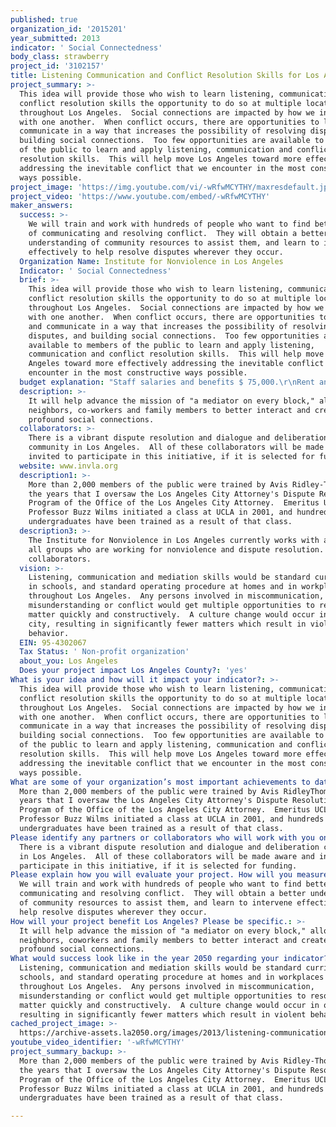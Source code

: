 ```yaml
---
published: true
organization_id: '2015201'
year_submitted: 2013
indicator: ' Social Connectedness'
body_class: strawberry
project_id: '3102157'
title: Listening Communication and Conflict Resolution Skills for Los Angeles
project_summary: >-
  This idea will provide those who wish to learn listening, communication and
  conflict resolution skills the opportunity to do so at multiple locations
  throughout Los Angeles.  Social connections are impacted by how we interact
  with one another.  When conflict occurs, there are opportunities to listen and
  communicate in a way that increases the possibility of resolving disputes, and
  building social connections.  Too few opportunities are available to members
  of the public to learn and apply listening, communication and conflict
  resolution skills.  This will help move Los Angeles toward more effectively
  addressing the inevitable conflict that we encounter in the most constructive
  ways possible.  
project_image: 'https://img.youtube.com/vi/-wRfwMCYTHY/maxresdefault.jpg'
project_video: 'https://www.youtube.com/embed/-wRfwMCYTHY'
maker_answers:
  success: >-
    We will train and work with hundreds of people who want to find better ways
    of communicating and resolving conflict.  They will obtain a better
    understanding of community resources to assist them, and learn to intervene
    effectively to help resolve disputes wherever they occur.
  Organization Name: Institute for Nonviolence in Los Angeles
  Indicator: ' Social Connectedness'
  brief: >-
    This idea will provide those who wish to learn listening, communication and
    conflict resolution skills the opportunity to do so at multiple locations
    throughout Los Angeles.  Social connections are impacted by how we interact
    with one another.  When conflict occurs, there are opportunities to listen
    and communicate in a way that increases the possibility of resolving
    disputes, and building social connections.  Too few opportunities are
    available to members of the public to learn and apply listening,
    communication and conflict resolution skills.  This will help move Los
    Angeles toward more effectively addressing the inevitable conflict that we
    encounter in the most constructive ways possible.  
  budget explanation: "Staff salaries and benefits $ 75,000.\r\nRent and parking $ 12,000.\r\nTravel and Training  $ 5,000.\r\nEquipment $ 5,000.\r\nSupplies $ 3,000.\r\nGrand total - $ 100,000."
  description: >-
    It will help advance the mission of "a mediator on every block," allowing
    neighbors, co-workers and family members to better interact and create more
    profound social connections.
  collaborators: >-
    There is a vibrant dispute resolution and dialogue and deliberation
    community in Los Angeles.  All of these collaborators will be made aware and
    invited to participate in this initiative, if it is selected for funding.
  website: www.invla.org
  description1: >-
    More than 2,000 members of the public were trained by Avis Ridley-Thomas in
    the years that I oversaw the Los Angeles City Attorney's Dispute Resolution
    Program of the Office of the Los Angeles City Attorney.  Emeritus UCLA
    Professor Buzz Wilms initiated a class at UCLA in 2001, and hundreds of
    undergraduates have been trained as a result of that class.
  description3: >-
    The Institute for Nonviolence in Los Angeles currently works with any and
    all groups who are working for nonviolence and dispute resolution.  We are
    collaborators.
  vision: >-
    Listening, communication and mediation skills would be standard curriculum
    in schools, and standard operating procedure at homes and in workplaces
    throughout Los Angeles.  Any persons involved in miscommunication,
    misunderstanding or conflict would get multiple opportunities to resolve the
    matter quickly and constructively.  A culture change would occur in our
    city, resulting in significantly fewer matters which result in violent
    behavior. 
  EIN: 95-4302067
  Tax Status: ' Non-profit organization'
  about_you: Los Angeles
  Does your project impact Los Angeles County?: 'yes'
What is your idea and how will it impact your indicator?: >-
  This idea will provide those who wish to learn listening, communication and
  conflict resolution skills the opportunity to do so at multiple locations
  throughout Los Angeles.  Social connections are impacted by how we interact
  with one another.  When conflict occurs, there are opportunities to listen and
  communicate in a way that increases the possibility of resolving disputes, and
  building social connections.  Too few opportunities are available to members
  of the public to learn and apply listening, communication and conflict
  resolution skills.  This will help move Los Angeles toward more effectively
  addressing the inevitable conflict that we encounter in the most constructive
  ways possible.  
What are some of your organization’s most important achievements to date?: >-
  More than 2,000 members of the public were trained by Avis RidleyThomas in the
  years that I oversaw the Los Angeles City Attorney's Dispute Resolution
  Program of the Office of the Los Angeles City Attorney.  Emeritus UCLA
  Professor Buzz Wilms initiated a class at UCLA in 2001, and hundreds of
  undergraduates have been trained as a result of that class.
Please identify any partners or collaborators who will work with you on this project.: >-
  There is a vibrant dispute resolution and dialogue and deliberation community
  in Los Angeles.  All of these collaborators will be made aware and invited to
  participate in this initiative, if it is selected for funding.
Please explain how you will evaluate your project. How will you measure success?: >-
  We will train and work with hundreds of people who want to find better ways of
  communicating and resolving conflict.  They will obtain a better understanding
  of community resources to assist them, and learn to intervene effectively to
  help resolve disputes wherever they occur.
How will your project benefit Los Angeles? Please be specific.: >-
  It will help advance the mission of "a mediator on every block," allowing
  neighbors, coworkers and family members to better interact and create more
  profound social connections.
What would success look like in the year 2050 regarding your indicator?: >-
  Listening, communication and mediation skills would be standard curriculum in
  schools, and standard operating procedure at homes and in workplaces
  throughout Los Angeles.  Any persons involved in miscommunication,
  misunderstanding or conflict would get multiple opportunities to resolve the
  matter quickly and constructively.  A culture change would occur in our city,
  resulting in significantly fewer matters which result in violent behavior. 
cached_project_image: >-
  https://archive-assets.la2050.org/images/2013/listening-communication-and-conflict-resolution-skills-for-los-angeles/img.youtube.com/vi/-wRfwMCYTHY/maxresdefault.jpg
youtube_video_identifier: '-wRfwMCYTHY'
project_summary_backup: >-
  More than 2,000 members of the public were trained by Avis Ridley-Thomas in
  the years that I oversaw the Los Angeles City Attorney's Dispute Resolution
  Program of the Office of the Los Angeles City Attorney.  Emeritus UCLA
  Professor Buzz Wilms initiated a class at UCLA in 2001, and hundreds of
  undergraduates have been trained as a result of that class.

---
```

